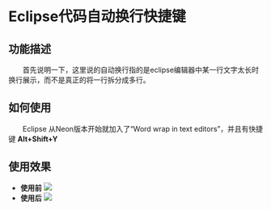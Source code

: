 # Eclipse代码自动换行快捷键

## 功能描述
&emsp;&emsp;首先说明一下，这里说的自动换行指的是eclipse编辑器中某一行文字太长时换行展示，而不是真正的将一行拆分成多行。

## 如何使用
&emsp;&emsp;Eclipse 从Neon版本开始就加入了“Word wrap in text editors”，并且有快捷键 **Alt+Shift+Y**

## 使用效果
- **使用前**
![](https://cdn.staticaly.com/gh/yuanwangshijie/pictures@main/2022-09-10-00:04:37.webp)
- **使用后**
![](https://cdn.staticaly.com/gh/yuanwangshijie/pictures@main/2022-09-10-00:05:26.webp)
